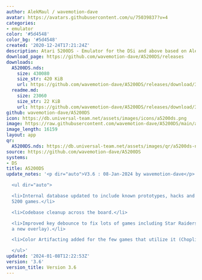 ```yaml
---
author: AlekMaul / wavemotion-dave
avatar: https://avatars.githubusercontent.com/u/75039837?v=4
categories:
- emulator
color: '#5d4548'
color_bg: '#5d4548'
created: '2020-12-24T17:21:24Z'
description: Atari 5200DS - Emulator for the DSi and above based on Alekmaul's work
download_page: https://github.com/wavemotion-dave/A5200DS/releases
downloads:
  A5200DS.nds:
    size: 430080
    size_str: 420 KiB
    url: https://github.com/wavemotion-dave/A5200DS/releases/download/3.6/A5200DS.nds
  readme.md:
    size: 23060
    size_str: 22 KiB
    url: https://github.com/wavemotion-dave/A5200DS/releases/download/3.6/readme.md
github: wavemotion-dave/A5200DS
icon: https://db.universal-team.net/assets/images/icons/a5200ds.png
image: https://raw.githubusercontent.com/wavemotion-dave/A5200DS/main/arm9/gfx/bgTop.png
image_length: 16159
layout: app
qr:
  A5200DS.nds: https://db.universal-team.net/assets/images/qr/a5200ds-nds.png
source: https://github.com/wavemotion-dave/A5200DS
systems:
- DS
title: A5200DS
update_notes: '<p dir="auto">V3.6 : 08-Jan-2024 by wavemotion-dave</p>

  <ul dir="auto">

  <li>Internal database updated to include known prototypes, hacks and other sundry
  5200 games.</li>

  <li>Codebase cleanup across the board.</li>

  <li>Improved key debounce to fix lots of games including Star Raiders (which has
  a new overlay).</li>

  <li>Color Artifacting added for the few games that utilize it (Choplifter, etc.)</li>

  </ul>'
updated: '2024-01-08T12:22:53Z'
version: '3.6'
version_title: Version 3.6
---
```

